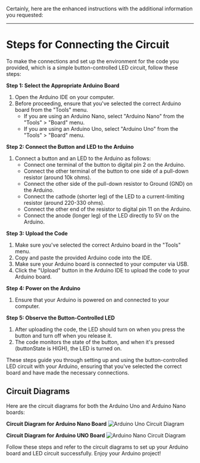 Certainly, here are the enhanced instructions with the additional information you requested:

---

# Steps for Connecting the Circuit

To make the connections and set up the environment for the code you provided, which is a simple button-controlled LED circuit, follow these steps:

**Step 1: Select the Appropriate Arduino Board**

1. Open the Arduino IDE on your computer.
2. Before proceeding, ensure that you've selected the correct Arduino board from the "Tools" menu.
   - If you are using an Arduino Nano, select "Arduino Nano" from the "Tools" > "Board" menu.
   - If you are using an Arduino Uno, select "Arduino Uno" from the "Tools" > "Board" menu.

**Step 2: Connect the Button and LED to the Arduino**

1. Connect a button and an LED to the Arduino as follows:
   - Connect one terminal of the button to digital pin 2 on the Arduino.
   - Connect the other terminal of the button to one side of a pull-down resistor (around 10k ohms).
   - Connect the other side of the pull-down resistor to Ground (GND) on the Arduino.
   - Connect the cathode (shorter leg) of the LED to a current-limiting resistor (around 220-330 ohms).
   - Connect the other end of the resistor to digital pin 11 on the Arduino.
   - Connect the anode (longer leg) of the LED directly to 5V on the Arduino.

**Step 3: Upload the Code**

1. Make sure you've selected the correct Arduino board in the "Tools" menu.
2. Copy and paste the provided Arduino code into the IDE.
3. Make sure your Arduino board is connected to your computer via USB.
4. Click the "Upload" button in the Arduino IDE to upload the code to your Arduino board.

**Step 4: Power on the Arduino**

1. Ensure that your Arduino is powered on and connected to your computer.

**Step 5: Observe the Button-Controlled LED**

1. After uploading the code, the LED should turn on when you press the button and turn off when you release it.
2. The code monitors the state of the button, and when it's pressed (buttonState is HIGH), the LED is turned on.

These steps guide you through setting up and using the button-controlled LED circuit with your Arduino, ensuring that you've selected the correct board and have made the necessary connections.

## Circuit Diagrams

Here are the circuit diagrams for both the Arduino Uno and Arduino Nano boards:

**Circuit Diagram for Arduino Nano Board**
![Arduino Uno Circuit Diagram](https://github.com/Adarsh-dhananjaya-k/arduino_workshop_TB/assets/76220527/ba3be11e-b171-4726-863d-ad31979ca85f)

**Circuit Diagram for Arduino UNO Board**
![Arduino Nano Circuit Diagram](https://github.com/Adarsh-dhananjaya-k/arduino_workshop_TB/assets/76220527/d0c01c88-eb43-4002-870f-e10360c3ff02)

Follow these steps and refer to the circuit diagrams to set up your Arduino board and LED circuit successfully. Enjoy your Arduino project!
